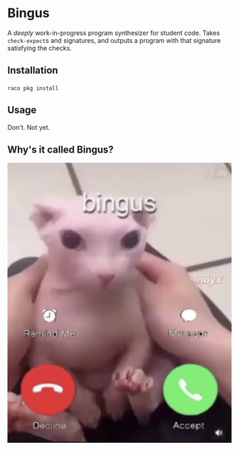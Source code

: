 # Bingus

A _deeply_ work-in-progress program synthesizer for student code.
Takes `check-expect`s and signatures, and outputs a program with that
signature satisfying the checks.

## Installation

`raco pkg install`

## Usage

Don't. Not yet.

## Why's it called Bingus?

![incoming call from bingus](./call.jpg)

